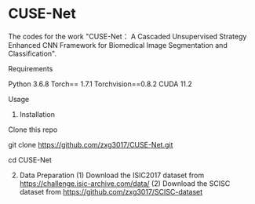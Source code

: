 # CUSE-Net
The codes for the work "CUSE-Net： A Cascaded Unsupervised Strategy Enhanced CNN Framework for Biomedical Image Segmentation and Classification".

Requirements

Python 3.6.8
Torch== 1.7.1
Torchvision==0.8.2
CUDA 11.2

Usage

1. Installation

Clone this repo

git clone https://github.com/zxg3017/CUSE-Net.git

cd CUSE-Net

2. Data Preparation
(1) Download the ISIC2017 dataset from https://challenge.isic-archive.com/data/
(2) Download the SCISC dataset from https://github.com/zxg3017/SCISC-dataset
